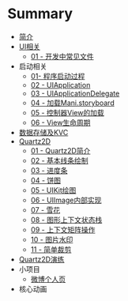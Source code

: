 # Summary

* [简介](README.md)
* [UI相关](chapter1.md)
   * [01 - 开发中常见文件](1.md)
* 启动相关
   * [01- 程序启动过程](f.md)
   * [02 - UIApplication](02_-.md)
   * [03 - UIApplicationDelegate](03_-_uiapplicationdelegate.md)
   * [04 - 加载Mani.storyboard](04_-_jia_zai_mani__storyboard.md)
   * [05 - 控制器View的加载](04_-_kong_zhi_qi_de_jia_zai.md)
   * [06 - View生命周期](06_-_viewsheng_ming_zhou_qi.md)
* [数据存储及KVC](shu_ju_cun_chu_ji_kevc.md)
* [Quartz2D](quartz2d.md)
   * [01 - Quartz2D简介](01_-_quartz2djian_jie.md)
   * [02 - 基本线条绘制](相关文件/iOS_笔记/`md.md)
   * [03 - 进度条](02_-_jin_du_tiao.md)
   * [04 - 饼图](03_-_bing_tu.md)
   * [05 - UIKit绘图](05_-_uikithui.md)
   * [06 - UIImage内部实现](06_-_uiimagenei_bu_shi_xian.md)
   * [07 - 雪花](07_-_xue_hua.md)
   * [08 - 图形上下文状态栈](08_-_tu_xing_shang_xia_wen_zhan.md)
   * [09 - 上下文矩阵操作](09_-_shang_xia_wen_ju_zhen_cao_zuo.md)
   * [10 - 图片水印](10_-_tu_pian_shui_yin.md)
   * [11 - 简单裁剪](11_-_jian_dan_cai_jian.md)
* [Quartz2D演练](quartz2dyan_lian.md)
* 小项目
   * [微博个人页](相关文件/iOS_笔记/23.md)
* 核心动画

